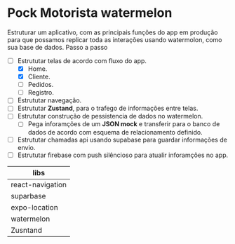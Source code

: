 # Pock Motorista watermelon

Estruturar um aplicativo, com as principais funções do app em produção para que possamos replicar toda as interações usando watermolon, como sua base de dados.
Passo a passo

-   [ ] Estrututar telas de acordo com fluxo do app.
    -   [x] Home.
    -   [x] Cliente.
    -   [ ] Pedidos.
    -   [ ] Registro.
-   [ ] Estrututar navegação.
-   [ ] Estrututar **Zustand**, para o trafego de informações entre telas.
-   [ ] Estrututar construção de pessistencia de dados no watermelon.
    -   [ ] Pega inforamções de um **JSON mock** e transferir para o banco de dados de acordo com esquema de relacionamento definido.
-   [ ] Estrututar chamadas api usando supabase para guardar informações de envio.
-   [ ] Estrututar firebase com push silêncioso para atualir inforamções no app.

| libs             |
| ---------------- |
| react-navigation |
| suparbase        |
| expo-location    |
| watermelon       |
| Zusntand         |
